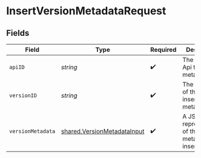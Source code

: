 # InsertVersionMetadataRequest


## Fields

| Field                                                                             | Type                                                                              | Required                                                                          | Description                                                                       |
| --------------------------------------------------------------------------------- | --------------------------------------------------------------------------------- | --------------------------------------------------------------------------------- | --------------------------------------------------------------------------------- |
| `apiID`                                                                           | *string*                                                                          | :heavy_check_mark:                                                                | The ID of the Api to insert metadata for.                                         |
| `versionID`                                                                       | *string*                                                                          | :heavy_check_mark:                                                                | The version ID of the Api to insert metadata for.                                 |
| `versionMetadata`                                                                 | [shared.VersionMetadataInput](../../../sdk/models/shared/versionmetadatainput.md) | :heavy_check_mark:                                                                | A JSON representation of the metadata to insert.                                  |
